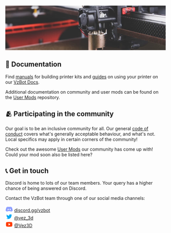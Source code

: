 ![VzBot prototype printhead](./banner.jpg)

## 📖 Documentation

Find [manuals](https://docs.vzbot.org/manuals/) for building printer kits and [guides](https://docs.vzbot.org/general/misc-info/) on using your printer on our [VzBot Docs](https://docs.vzbot.org/).

Additional documentation on community and user mods can be found on the [User Mods](https://github.com/VzBoT3D/VzBoT-UserMods) repository.

## 🫂 Participating in the community

Our goal is to be an inclusive community for all. Our general [code of conduct](../code-of-conduct.md) covers what's generally acceptable behaviour, and what's not. Local specifics may apply in certain corners of the community!

Check out the awesome [User Mods](https://github.com/VzBoT3D/VzBoT-UserMods#mods) our community has come up with! Could your mod soon also be listed here?

## 📞 Get in touch

Discord is home to lots of our team members. Your query has a higher chance of being answered on Discord.

Contact the VzBot team through one of our social media channels:

<img style="vertical-align:bottom" src="./discord-24.png" alt="discord"/> [discord.gg/vzbot](https://discord.gg/vzbot)  
<img style="vertical-align:bottom" src="./twitter-24.png" alt="twitter"/> [@vez_3d](https://twitter.com/vez_3d)  
<img style="vertical-align:bottom" src="./youtube-24.png" alt="youtube"/> [@Vez3D](https://www.youtube.com/@Vez3D)
